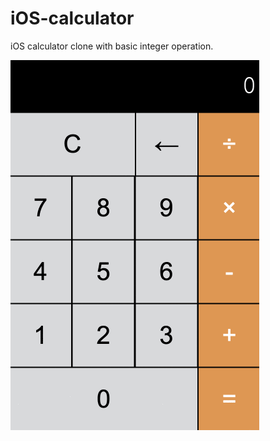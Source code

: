 # iOS-calculator
iOS calculator clone with basic integer operation.

![iOS Calculator Clone Demo](styles/img/demo.gif)